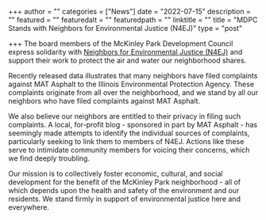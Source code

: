 +++
author = ""
categories = ["News"]
date = "2022-07-15"
description = ""
featured = ""
featuredalt = ""
featuredpath = ""
linktitle = ""
title = "MDPC Stands with Neighbors for Environmental Justice (N4EJ)"
type = "post"

+++ 
The board members of the McKinley Park Development Council express solidarity with
<a href="https://medium.com/@N4EJchicago/how-widespread-are-complaints-about-mat-asphalt-18d77526e05c">Neighbors for Environmental Justice (N4EJ)</a> and support their work to protect the air and water our neighborhood shares. 

Recently released data illustrates that many neighbors have filed complaints against MAT Asphalt to the Illinois Environmental Protection Agency. These complaints originate from all over the neighborhood, and we stand by all our neighbors who have filed complaints against MAT Asphalt. 

We also believe our neighbors are entitled to their privacy in filing such complaints. A local, for-profit  blog - sponsored in part by MAT Asphalt - has seemingly made attempts to identify the individual sources of complaints, particularly seeking to link them to members of N4EJ. Actions like these serve to intimidate community members for voicing their concerns, which we find deeply troubling. 

Our mission is to collectively foster economic, cultural, and social development for the benefit of the McKinley Park neighborhood - all of which depends upon the health and safety of the environment and our residents. We stand firmly in support of environmental justice here and everywhere.




